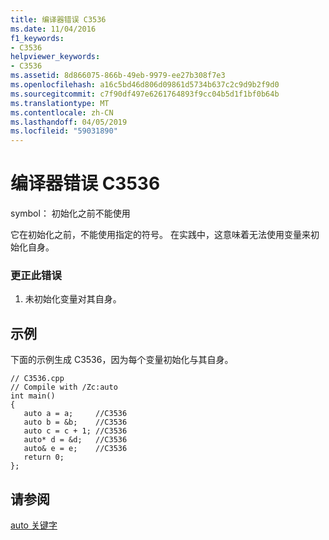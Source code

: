 ```yaml
---
title: 编译器错误 C3536
ms.date: 11/04/2016
f1_keywords:
- C3536
helpviewer_keywords:
- C3536
ms.assetid: 8d866075-866b-49eb-9979-ee27b308f7e3
ms.openlocfilehash: a16c5bd46d806d09861d5734b637c2c9d9b2f9d0
ms.sourcegitcommit: c7f90df497e6261764893f9cc04b5d1f1bf0b64b
ms.translationtype: MT
ms.contentlocale: zh-CN
ms.lasthandoff: 04/05/2019
ms.locfileid: "59031890"
---
```

# <a name="compiler-error-c3536"></a>编译器错误 C3536

symbol： 初始化之前不能使用

它在初始化之前，不能使用指定的符号。 在实践中，这意味着无法使用变量来初始化自身。

### <a name="to-correct-this-error"></a>更正此错误

1. 未初始化变量对其自身。

## <a name="example"></a>示例

下面的示例生成 C3536，因为每个变量初始化与其自身。

```
// C3536.cpp
// Compile with /Zc:auto
int main()
{
   auto a = a;     //C3536
   auto b = &b;    //C3536
   auto c = c + 1; //C3536
   auto* d = &d;   //C3536
   auto& e = e;    //C3536
   return 0;
};
```

## <a name="see-also"></a>请参阅

[auto 关键字](../../cpp/auto-keyword.md)